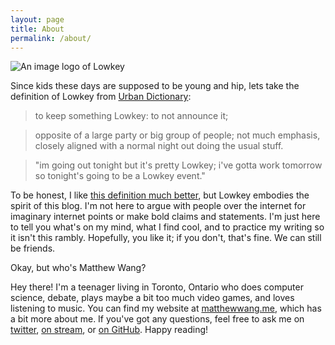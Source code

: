 ```yaml
---
layout: page
title: About
permalink: /about/
---
```


![An image logo of Lowkey]({{site.baseurl}}/img/lowkey-transparent.png)

Since kids these days are supposed to be young and hip, lets take the definition of Lowkey from [Urban Dictionary](http://www.urbandictionary.com/define.php?term=low+key&defid=1312270):

> to keep something Lowkey: to not announce it;

> opposite of a large party or big group of people; not much emphasis, closely aligned with a normal night out doing the usual stuff.

> "im going out tonight but it's pretty Lowkey; i've gotta work tomorrow so tonight's going to be a Lowkey event."

To be honest, I like [this definition much better](http://www.urbandictionary.com/define.php?term=low+key&defid=2721080), but Lowkey embodies the spirit of this blog. I'm not here to argue with people over the internet for imaginary internet points or make bold claims and statements. I'm just here to tell you what's on my mind, what I find cool, and to practice my writing so it isn't this rambly. Hopefully, you like it; if you don't, that's fine. We can still be friends.

Okay, but who's Matthew Wang?

Hey there! I'm a teenager living in Toronto, Ontario who does computer science, debate, plays maybe a bit too much video games, and loves listening to music. You can find my website at [matthewwang.me](https://matthewwang.me), which has a bit more about me. If you've got any questions, feel free to ask me on [twitter](https://twitter.com/malsf21), [on stream](https://twitch.tv/malsf21), or [on GitHub](https://github.com/malsf21). Happy reading!
